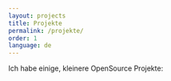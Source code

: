 ```yaml
---
layout: projects
title: Projekte
permalink: /projekte/
order: 1
language: de
---
```


Ich habe einige, kleinere OpenSource Projekte:
